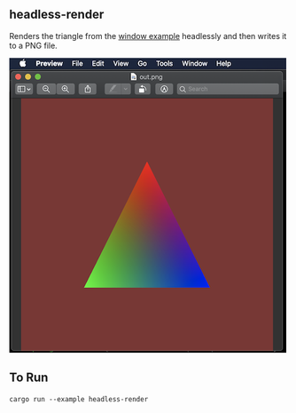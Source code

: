 ## headless-render

Renders the triangle from the [window example](../window) headlessly and then writes it to a PNG file.

![Screenshot of the final render](./screenshot.png)

## To Run

```
cargo run --example headless-render
```
